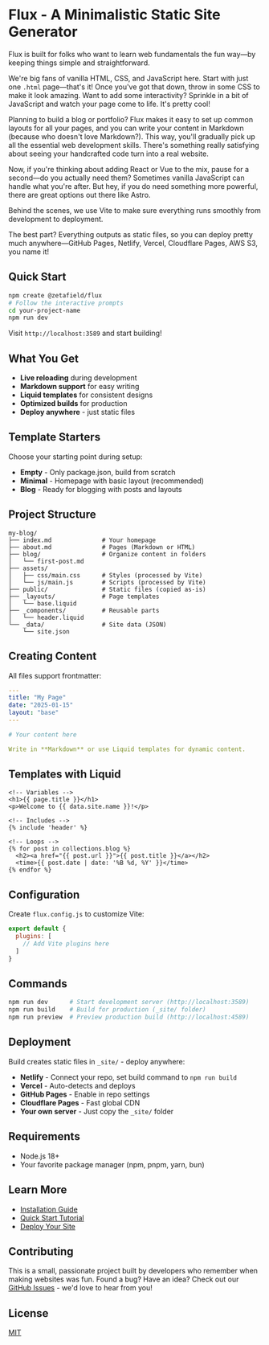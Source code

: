 # Flux - A Minimalistic Static Site Generator

Flux is built for folks who want to learn web fundamentals the fun way—by keeping things simple and straightforward.

We're big fans of vanilla HTML, CSS, and JavaScript here. Start with just one `.html` page—that's it! Once you've got that down, throw in some CSS to make it look amazing. Want to add some interactivity? Sprinkle in a bit of JavaScript and watch your page come to life. It's pretty cool!

Planning to build a blog or portfolio? Flux makes it easy to set up common layouts for all your pages, and you can write your content in Markdown (because who doesn't love Markdown?). This way, you'll gradually pick up all the essential web development skills. There's something really satisfying about seeing your handcrafted code turn into a real website.

Now, if you're thinking about adding React or Vue to the mix, pause for a second—do you actually need them? Sometimes vanilla JavaScript can handle what you're after. But hey, if you do need something more powerful, there are great options out there like Astro.

Behind the scenes, we use Vite to make sure everything runs smoothly from development to deployment.

The best part? Everything outputs as static files, so you can deploy pretty much anywhere—GitHub Pages, Netlify, Vercel, Cloudflare Pages, AWS S3, you name it!

## Quick Start

```bash
npm create @zetafield/flux
# Follow the interactive prompts
cd your-project-name
npm run dev
```

Visit `http://localhost:3589` and start building!

## What You Get

- **Live reloading** during development
- **Markdown support** for easy writing  
- **Liquid templates** for consistent designs
- **Optimized builds** for production
- **Deploy anywhere** - just static files

## Template Starters

Choose your starting point during setup:

- **Empty** - Only package.json, build from scratch
- **Minimal** - Homepage with basic layout (recommended)
- **Blog** - Ready for blogging with posts and layouts

## Project Structure

```
my-blog/
├── index.md              # Your homepage
├── about.md              # Pages (Markdown or HTML)
├── blog/                 # Organize content in folders
│   └── first-post.md
├── assets/
│   ├── css/main.css      # Styles (processed by Vite)
│   └── js/main.js        # Scripts (processed by Vite)  
├── public/               # Static files (copied as-is)
├── _layouts/             # Page templates
│   └── base.liquid
├── _components/          # Reusable parts
│   └── header.liquid
└── _data/                # Site data (JSON)
    └── site.json
```

## Creating Content

All files support frontmatter:

```yaml
---
title: "My Page"
date: "2025-01-15"
layout: "base"
---

# Your content here

Write in **Markdown** or use Liquid templates for dynamic content.
```

## Templates with Liquid

```liquid
<!-- Variables -->
<h1>{{ page.title }}</h1>
<p>Welcome to {{ data.site.name }}!</p>

<!-- Includes -->
{% include 'header' %}

<!-- Loops -->
{% for post in collections.blog %}
  <h2><a href="{{ post.url }}">{{ post.title }}</a></h2>
  <time>{{ post.date | date: '%B %d, %Y' }}</time>
{% endfor %}
```

## Configuration

Create `flux.config.js` to customize Vite:

```javascript
export default {
  plugins: [
    // Add Vite plugins here
  ]
}
```

## Commands

```bash
npm run dev      # Start development server (http://localhost:3589)
npm run build    # Build for production (_site/ folder)  
npm run preview  # Preview production build (http://localhost:4589)
```

## Deployment

Build creates static files in `_site/` - deploy anywhere:

- **Netlify** - Connect your repo, set build command to `npm run build`
- **Vercel** - Auto-detects and deploys
- **GitHub Pages** - Enable in repo settings  
- **Cloudflare Pages** - Fast global CDN
- **Your own server** - Just copy the `_site/` folder

## Requirements

- Node.js 18+
- Your favorite package manager (npm, pnpm, yarn, bun)

## Learn More

- [Installation Guide](https://flux.zetafield.com/installation)
- [Quick Start Tutorial](https://flux.zetafield.com/quick-start)  
- [Deploy Your Site](https://flux.zetafield.com/deploy)

## Contributing

This is a small, passionate project built by developers who remember when making websites was fun. Found a bug? Have an idea? Check out our [GitHub Issues](https://github.com/zetafield/flux/issues) - we'd love to hear from you!

## License

[MIT](./LICENSE)